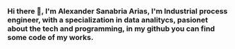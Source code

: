 ### Hi there 👋, I'm **Alexander Sanabria Arias**, I'm **Industrial process engineer**, with a specialization in **data analitycs**, pasionet about the tech and programming, in my github you can find some code of my works.

<!--
**alexsanabria/alexsanabria** is a ✨ _special_ ✨ repository because its `README.md` (this file) appears on your GitHub profile.

Here are some ideas to get you started:

- 🔭 I’m currently working on ...
- 🌱 I’m currently learning ...
- 👯 I’m looking to collaborate on ...
- 🤔 I’m looking for help with ...
- 💬 Ask me about ...
- 📫 How to reach me: ...
- 😄 Pronouns: ...
- ⚡ Fun fact: ...
-->
